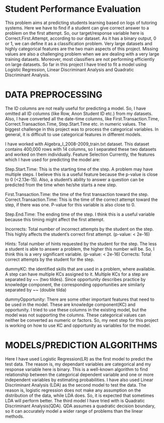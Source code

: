 # Student Performance Evaluation

This problem aims at predicting students learning based on logs of tutoring systems. Here we have to find if a student can give correct answer to a problem on the first attempt. So, our target/response variable here is Correct.First.Attempt, according to our dataset. As it has a binary output, 0 or 1, we can define it as a classification problem.
Very large datasets and highly categorical features are the two main aspects of this project. Missing values are also a challenging problem when we are dealing with a very large training datasets. Moreover, most classifiers are not performing efficiently on large datasets. So far in this project I have tried to fit a model using Logistic Regression, Linear Discriminant Analysis and Quadratic Discriminant Analysis. 

# DATA PREPROCESSING
The ID columns are not really useful for predicting a model. So, I have omitted all ID columns (like Row, Anon Student ID etc.) from my datasets. Also, I have converted all the date-time columns, like First.Transaction.Time, Correct.Transaction.Time, Step.Start.Time etc. in numeric values. 
The biggest challenge in this project was to process the categorical variables. In general, it is difficult to use categorical features in different models.


I have worked with Algebra_I_2008-2009_train.txt dataset. This dataset contains 400,000 rows with 14 columns, so I separated these two datasets and worked on them individually. 
Feature Selection
Currently, the features which I have used for predicting the model are: 

Step.Start.Time: This is the starting time of the step. A problem may have multiple steps. I believe this is a useful feature because the p-value is close to 0 (<2.13e-15). Also, a student’s ability to answer a question can be predicted from the time when he/she starts a new step.

First.Transaction.Time: the time of the first transaction toward the step.
Correct.Transaction.Time: This is the time of the correct attempt toward the step, if there was one. P-value for this variable is also close to 0.

Step.End.Time: The ending time of the step. I think this is a useful variable because this timing might affect the first attempt.

Incorrects: Total number of incorrect attempts by the student on the step. This highly affects the student’s correct first attempt. (p-value: < 2e-16)

Hints: Total number of hints requested by the student for the step. The less a student is able to answer a problem, the higher this number will be. So, I think this is a very significant variable. (p-value: < 2e-16)
Corrects: Total correct attempts by the student for the step. 

dummyKC: the identified skills that are used in a problem, where available. A step can have multiple KCs assigned to it. Multiple KCs for a step are separated by ~~ (two tildes). Since opportunity describes practice by knowledge component, the corresponding opportunities are similarly separated by ~~ (double tilda)

dummyOpportunity: There are some other important features that need to be used in the model. These are knowledge component(KC) and opportunity. I tried to use these columns in the existing model, but the model was not supporting the columns. These categorical values can neither be converted as numeric or factors. So, my next step for this project is working on how to use KC and opportunity as variables for the model.

# MODELS/PREDICTION ALGORITHMS
Here I have used Logistic Regression(LR) as the first model to predict the test data. The reason is, my dependant variables are categorical and my response variable here is binary. This is a well-known algorithm to find relationship between the categorical dependent variable and one or more independent variables by estimating probabilities.
I have also used Linear Discriminant Analysis (LDA) as the second model to test the data. The reason is, logistic regression does not make any assumption on the distribution of the data, while LDA does. So, it is expected that sometimes LDA will perform better.
The third model I have tried with is Quadratic Discriminant Analysis(QDA). QDA assumes a quadratic decision boundary, so it can accurately model a wider range of problems than the linear methods. 


